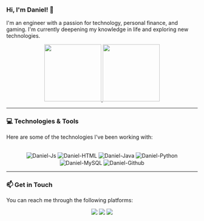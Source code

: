 ### Hi, I'm Daniel! 👋

I'm an engineer with a passion for technology, personal finance, and gaming. I'm currently deepening my knowledge in life and exploring new technologies.

<div align="center">
  <a href="https://github.com/neardaniel-pls">
    <img height="150em" src="https://github-readme-stats.vercel.app/api?username=neardaniel-pls&show_icons=true&theme=dracula&include_all_commits=true&count_private=true"/>
    <img height="150em" src="https://github-readme-stats.vercel.app/api/top-langs/?username=neardaniel-pls&layout=compact&langs_count=7&theme=dracula"/>
  </a>
</div>

---

### 💻 Technologies & Tools

Here are some of the technologies I've been working with:

<div align="center" style="display: inline_block"><br>
  <img align="center" alt="Daniel-Js" src="https://img.shields.io/badge/JavaScript-F7DF1E?style=for-the-badge&logo=javascript&logoColor=black" />
  <img align="center" alt="Daniel-HTML" src="https://img.shields.io/badge/HTML5-E34F26?style=for-the-badge&logo=html5&logoColor=white" />
  <img align="center" alt="Daniel-Java" src="https://img.shields.io/badge/Java-ED8B00?style=for-the-badge&logo=java&logoColor=white" />
  <img align="center" alt="Daniel-Python" src="https://img.shields.io/badge/Python-3776AB?style=for-the-badge&logo=python&logoColor=white" />
  <img align="center" alt="Daniel-MySQL" src="https://img.shields.io/badge/MySQL-00000F?style=for-the-badge&logo=mysql&logoColor=white" />
  <img align="center" alt="Daniel-Github" src="https://img.shields.io/badge/GitHub-100000?style=for-the-badge&logo=github&logoColor=white" />
</div>

---

### 📫 Get in Touch

You can reach me through the following platforms:

<div align="center"> 
  <a href="mailto:daniel_rodrigues@tutanota.com"><img src="https://img.shields.io/badge/-Email-%23333?style=for-the-badge&logo=gmail&logoColor=white" target="_blank"></a>
  <a href="https://www.linkedin.com/in/daniel-braga-rodrigues" target="_blank"><img src="https://img.shields.io/badge/-LinkedIn-%230077B5?style=for-the-badge&logo=linkedin&logoColor=white" target="_blank"></a> 
  <a href="https://www.paypal.me/neardanielrodrigues" target="_blank"><img src="https://img.shields.io/badge/PayPal-00457C?style=for-the-badge&logo=paypal&logoColor=white" target="_blank"></a> 
</div>
